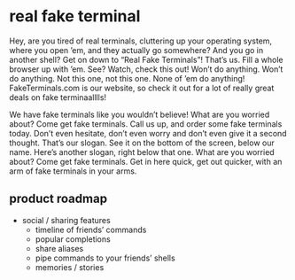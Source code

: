 real fake terminal
==================

Hey, are you tired of real terminals, cluttering up your operating system, where you open ’em, and they actually go somewhere? And you go in another shell? Get on down to “Real Fake Terminals”! That’s us. Fill a whole browser up with ’em. See? Watch, check this out! Won’t do anything. Won’t do anything. Not this one, not this one. None of ’em do anything! FakeTerminals.com is our website, so check it out for a lot of really great deals on fake terminaalllls!

We have fake terminals like you wouldn’t believe! What are you worried about? Come get fake terminals. Call us up, and order some fake terminals today. Don’t even hesitate, don’t even worry and don’t even give it a second thought. That’s our slogan. See it on the bottom of the screen, below our name. Here’s another slogan, right below that one. What are you worried about? Come get fake terminals. Get in here quick, get out quicker, with an arm of fake terminals in your arms.

product roadmap
---------------

- social / sharing features
  - timeline of friends’ commands
  - popular completions
  - share aliases
  - pipe commands to your friends’ shells
  - memories / stories
  